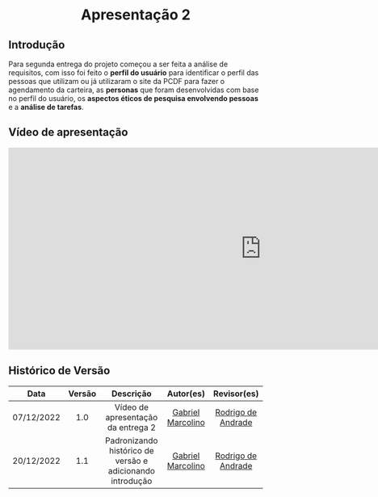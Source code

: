 <h1 align="center">Apresentação 2</h1>

## Introdução

Para segunda entrega do projeto começou a ser feita a análise de requisitos, com isso foi feito o **perfil do usuário** para identificar o perfil das pessoas que utilizam ou já utilizaram o site da PCDF para fazer o agendamento da carteira, as **personas** que foram desenvolvidas com base no perfil do usuário, os **aspectos éticos de pesquisa envolvendo pessoas** e a **análise de tarefas**.

## Vídeo de apresentação

<iframe width="1000vw" height="400vh" src="https://youtube.com/embed/z8O2xSzMeLo" title="YouTube video player" frameborder="0" allow="accelerometer; autoplay; clipboard-write; encrypted-media; gyroscope; picture-in-picture" allowfullscreen></iframe>

## Histórico de Versão

|    Data    | Versão |                         Descrição                         |                        Autor(es)                         |                       Revisor(es)                       |
| :--------: | :----: | :-------------------------------------------------------: | :--------------------------------------------------: | :-----------------------------------------------------: |
| 07/12/2022 |  1.0   |            Vídeo de apresentação da entrega 2             | [Gabriel Marcolino](https://github.com/GabrielMR360) | [Rodrigo de Andrade](https://github.com/OrlandiRodrigo) |
| 20/12/2022 |  1.1   | Padronizando histórico de versão e adicionando introdução | [Gabriel Marcolino](https://github.com/GabrielMR360) | [Rodrigo de Andrade](https://github.com/OrlandiRodrigo) |